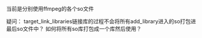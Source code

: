 当前是分别使用ffmpeg的各个so文件


疑问：
target_link_libraries链接库的过程不会将所有add_library进入的so打包进最后so文件中？
如何将所有so库打包成一个库然后使用？
